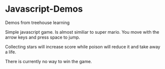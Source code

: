 # Javascript-Demos
Demos from treehouse learning

Simple javascript game.  Is almost similiar to super mario.  You move with the arrow keys and press space to jump.  

Collecting stars will increase score while poison will reduce it and take away a life.   

There is currently no way to win the game.

